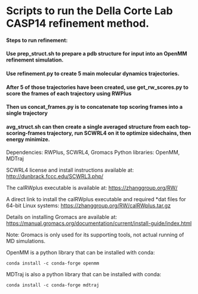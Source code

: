 # Scripts to run the Della Corte Lab CASP14 refinement method.
#### Steps to run refinement:
#### Use prep_struct.sh to prepare a pdb structure for input into an OpenMM refinement simulation. 
#### Use refinement.py to create 5 main molecular dynamics trajectories.
#### After 5 of those trajectories have been created, use get_rw_scores.py to score the frames of each trajectory using RWPlus
#### Then us concat_frames.py is to concatenate top scoring frames into a single trajectory
#### avg_struct.sh can then create a single averaged structure from each top-scoring-frames trajectory, run SCWRL4 on it to optimize sidechains, then energy minimize.

Dependencies:
RWPlus, SCWRL4, Gromacs
Python libraries:
OpenMM, MDTraj

SCWRL4 license and install instructions available at: http://dunbrack.fccc.edu/SCWRL3.php/

The calRWplus executable is available at: https://zhanggroup.org/RW/
    
   A direct link to install the calRWplus executable and required *dat files for 64-bit Linux systems: https://zhanggroup.org/RW/calRWplus.tar.gz 
    
Details on installing Gromacs are available at: https://manual.gromacs.org/documentation/current/install-guide/index.html
    
   Note: Gromacs is only used for its supporting tools, not actual running of MD simulations.

OpenMM is a python library that can be installed with conda:
    
    conda install -c conda-forge openmm

MDTraj is also a python library that can be installed with conda:
    
    conda install -c conda-forge mdtraj
